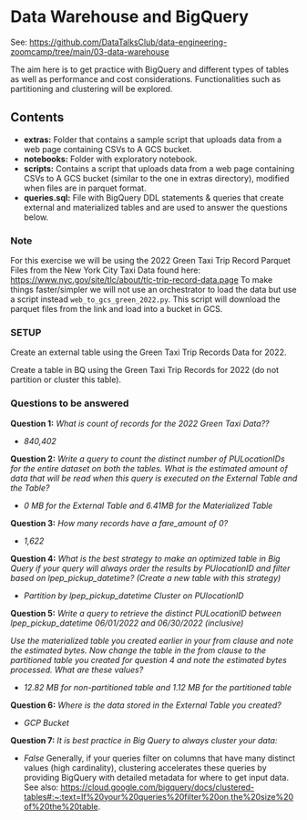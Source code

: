 # Data Warehouse and BigQuery

See: https://github.com/DataTalksClub/data-engineering-zoomcamp/tree/main/03-data-warehouse

The aim here is to get practice with BigQuery and different types of tables as well as performance and cost considerations. Functionalities such as partitioning and clustering will be explored.

## Contents

- **extras:** Folder that contains a sample script that uploads data from a web page containing CSVs to A GCS bucket.
- **notebooks:** Folder with exploratory notebook.
- **scripts:** Contains a script that uploads data from a web page containing CSVs to A GCS bucket (similar to the one in extras directory), modified when files are in parquet format.
- **queries.sql:** File with BigQuery DDL statements & queries that create external and materialized tables and are used to answer the questions below.

### Note 

For this exercise we will be using the 2022 Green Taxi Trip Record Parquet Files from the New York City Taxi Data found here:
https://www.nyc.gov/site/tlc/about/tlc-trip-record-data.page
To make things faster/simpler we will not use an orchestrator to load the data but use a script instead `web_to_gcs_green_2022.py`.
This script will download the parquet files from the link and load into a bucket in GCS.


### SETUP
Create an external table using the Green Taxi Trip Records Data for 2022.

Create a table in BQ using the Green Taxi Trip Records for 2022 (do not partition or cluster this table).

### Questions to be answered

**Question 1:** *What is count of records for the 2022 Green Taxi Data??*

- *840,402*

**Question 2:** *Write a query to count the distinct number of PULocationIDs for the entire dataset on both the tables.*
*What is the estimated amount of data that will be read when this query is executed on the External Table and the Table?*

- *0 MB for the External Table and 6.41MB for the Materialized Table*

**Question 3:** *How many records have a fare_amount of 0?*

- *1,622*

**Question 4:** *What is the best strategy to make an optimized table in Big Query if your query will always order the results by PUlocationID and filter based on lpep_pickup_datetime? (Create a new table with this strategy)*

- *Partition by lpep_pickup_datetime Cluster on PUlocationID*

**Question 5:** *Write a query to retrieve the distinct PULocationID between lpep_pickup_datetime 06/01/2022 and 06/30/2022 (inclusive)*

*Use the materialized table you created earlier in your from clause and note the estimated bytes. Now change the table in the from clause to the partitioned table you created for question 4 and note the estimated bytes processed. What are these values?*

- *12.82 MB for non-partitioned table and 1.12 MB for the partitioned table*

**Question 6:** *Where is the data stored in the External Table you created?*

- *GCP Bucket*

**Question 7:** *It is best practice in Big Query to always cluster your data:*

- *False* Generally, if your queries filter on columns that have many distinct values (high cardinality), clustering accelerates these queries by providing BigQuery with detailed metadata for where to get input data.
See also: https://cloud.google.com/bigquery/docs/clustered-tables#:~:text=If%20your%20queries%20filter%20on,the%20size%20of%20the%20table.
